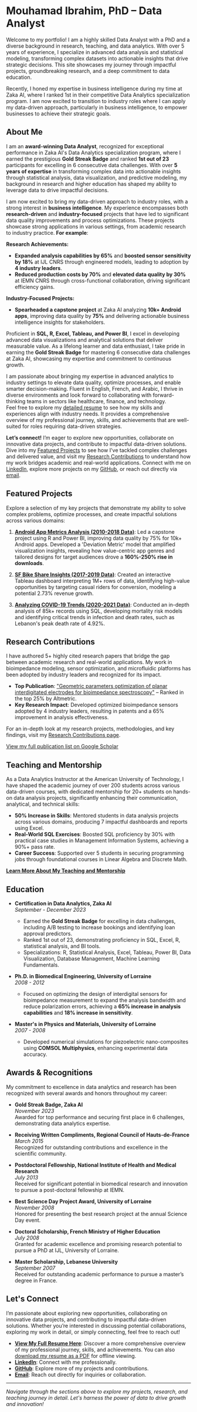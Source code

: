 # Mouhamad Ibrahim, PhD – Data Analyst

Welcome to my portfolio! I am a highly skilled Data Analyst with a PhD and a diverse background in research, teaching, and data analytics. With over 5 years of experience, I specialize in advanced data analysis and statistical modeling, transforming complex datasets into actionable insights that drive strategic decisions. This site showcases my journey through impactful projects, groundbreaking research, and a deep commitment to data education.

Recently, I honed my expertise in business intelligence during my time at Zaka AI, where I ranked 1st in their competitive Data Analytics specialization program. I am now excited to transition to industry roles where I can apply my data-driven approach, particularly in business intelligence, to empower businesses to achieve their strategic goals.

## About Me

I am an **award-winning Data Analyst**, recognized for exceptional performance in Zaka AI's Data Analytics specialization program, where I earned the prestigious **Gold Streak Badge** and ranked **1st out of 23** participants for excelling in 6 consecutive data challenges. With over **5 years of expertise** in transforming complex data into actionable insights through statistical analysis, data visualization, and predictive modeling, my background in research and higher education has shaped my ability to leverage data to drive impactful decisions.

I am now excited to bring my data-driven approach to industry roles, with a strong interest in **business intelligence**. My experience encompasses both **research-driven** and **industry-focused** projects that have led to significant data quality improvements and process optimizations. These projects showcase strong applications in various settings, from academic research to industry practice. **For example**:

**Research Achievements:**
- **Expanded analysis capabilities by 65%** and **boosted sensor sensitivity by 18%** at IJL CNRS through engineered models, leading to adoption by **4 industry leaders**.
- **Reduced production costs by 70%** and **elevated data quality by 30%** at IEMN CNRS through cross-functional collaboration, driving significant efficiency gains.

**Industry-Focused Projects:**
- **Spearheaded a capstone project** at Zaka AI analyzing **10k+ Android apps**, improving data quality by **75%** and delivering actionable business intelligence insights for stakeholders.

Proficient in **SQL, R, Excel, Tableau, and Power BI**, I excel in developing advanced data visualizations and analytical solutions that deliver measurable value. As a lifelong learner and data enthusiast, I take pride in earning the **Gold Streak Badge** for mastering 6 consecutive data challenges at Zaka AI, showcasing my expertise and commitment to continuous growth.

I am passionate about bringing my expertise in advanced analytics to industry settings to elevate data quality, optimize processes, and enable smarter decision-making. Fluent in English, French, and Arabic, I thrive in diverse environments and look forward to collaborating with forward-thinking teams in sectors like healthcare, finance, and technology.  
Feel free to explore my [detailed resume](/resume) to see how my skills and experiences align with industry needs. It provides a comprehensive overview of my professional journey, skills, and achievements that are well-suited for roles requiring data-driven strategies.

**Let’s connect!** I’m eager to explore new opportunities, collaborate on innovative data projects, and contribute to impactful data-driven solutions. Dive into my [Featured Projects](#featured-projects) to see how I've tackled complex challenges and delivered value, and visit my [Research Contributions](#research-contributions) to understand how my work bridges academic and real-world applications. Connect with me on [LinkedIn](https://www.linkedin.com/in/mouhamaadibrahim), explore more projects on my [GitHub](https://github.com/mouhamaadibrahim), or reach out directly via [email](mailto:mouhamaad.ibrahim@gmail.com).

## Featured Projects

Explore a selection of my key projects that demonstrate my ability to solve complex problems, optimize processes, and create impactful solutions across various domains:

1. **[Android App Metrics Analysis (2010-2018 Data)](/projects#project-1-android-app-metrics-analysis-2010-2018-data)**: Led a capstone project using R and Power BI, improving data quality by 75% for 10k+ Android apps. Developed a 'Deviation Metric' model that amplified visualization insights, revealing how value-centric app genres and tailored designs for target audiences drove a **160%-250% rise in downloads**.
   
2. **[SF Bike Share Insights (2017-2019 Data)](/projects#project-2-sf-bike-share-insights-2017-2019-data)**: Created an interactive Tableau dashboard interpreting 1M+ rows of data, identifying high-value opportunities by targeting casual riders for conversion, modeling a potential 2.73% revenue growth.

3. **[Analyzing COVID-19 Trends (2020-2021 Data)](/projects#project-3-analyzing-covid-19-trends-2020-2021-data)**: Conducted an in-depth analysis of 85k+ records using SQL, developing mortality risk models and identifying critical trends in infection and death rates, such as Lebanon's peak death rate of 4.92%.

## Research Contributions

I have authored 5+ highly cited research papers that bridge the gap between academic research and real-world applications. My work in bioimpedance modeling, sensor optimization, and microfluidic platforms has been adopted by industry leaders and recognized for its impact.

- **Top Publication**: ["Geometric parameters optimization of planar interdigitated electrodes for bioimpedance spectroscopy"](https://dimensions.altmetric.com/details/81105616#score) – Ranked in the top 25% by Altmetric.
- **Key Research Impact**: Developed optimized bioimpedance sensors adopted by 4 industry leaders, resulting in patents and a 65% improvement in analysis effectiveness.

For an in-depth look at my research projects, methodologies, and key findings, visit my [Research Contributions page](/research).

[View my full publication list on Google Scholar](https://scholar.google.com/citations?user=b7XuxZIAAAAJ&hl=en)

## Teaching and Mentorship

As a Data Analytics Instructor at the American University of Technology, I have shaped the academic journey of over 200 students across various data-driven courses, with dedicated mentorship for 20+ students on hands-on data analysis projects, significantly enhancing their communication, analytical, and technical skills:

- **50% Increase in Skills**: Mentored students in data analysis projects across various domains, producing 7 impactful dashboards and reports using Excel.
- **Real-World SQL Exercises**: Boosted SQL proficiency by 30% with practical case studies in Management Information Systems, achieving a 90%+ pass rate.
- **Career Success**: Supported over 5 students in securing programming jobs through foundational courses in Linear Algebra and Discrete Math.

**[Learn More About My Teaching and Mentorship](/mentoring)**

## Education

- **Certification in Data Analytics, Zaka AI**  
  *September - December 2023*  
  - Earned the **Gold Streak Badge** for excelling in data challenges, including A/B testing to increase bookings and identifying loan approval predictors.
  - Ranked 1st out of 23, demonstrating proficiency in SQL, Excel, R, statistical analysis, and BI tools.
  - Specializations: R, Statistical Analysis, Excel, Tableau, Power BI, Data Visualization, Database Management, Machine Learning Fundamentals.
  
- **Ph.D. in Biomedical Engineering, University of Lorraine**  
  *2008 - 2012*  
  - Focused on optimizing the design of interdigital sensors for bioimpedance measurement to expand the analysis bandwidth and reduce polarization errors, achieving a **65% increase in analysis capabilities** and **18% increase in sensitivity**. 

- **Master's in Physics and Materials, University of Lorraine**  
  *2007 - 2008*  
    - Developed numerical simulations for piezoelectric nano-composites using **COMSOL Multiphysics**, enhancing experimental data accuracy.
    
## Awards & Recognitions

My commitment to excellence in data analytics and research has been recognized with several awards and honors throughout my career:

- **Gold Streak Badge, Zaka AI**  
  *November 2023*  
  Awarded for top performance and securing first place in 6 challenges, demonstrating data analytics expertise.

- **Receiving Written Compliments, Regional Council of Hauts-de-France**  
  *March 2015*  
  Recognized for outstanding contributions and excellence in the scientific community.

- **Postdoctoral Fellowship, National Institute of Health and Medical Research**  
  *July 2013*  
  Received for significant potential in biomedical research and innovation to pursue a post-doctoral fellowship at IEMN.

- **Best Science Day Project Award, University of Lorraine**  
  *November 2008*  
  Honored for presenting the best research project at the annual Science Day event.

- **Doctoral Scholarship, French Ministry of Higher Education**  
  *July 2008*  
  Granted for academic excellence and promising research potential to pursue a PhD at IJL, University of Lorraine.

- **Master Scholarship, Lebanese University**  
  *September 2007*  
  Received for outstanding academic performance to pursue a master’s degree in France.

## Let's Connect

I’m passionate about exploring new opportunities, collaborating on innovative data projects, and contributing to impactful data-driven solutions. Whether you’re interested in discussing potential collaborations, exploring my work in detail, or simply connecting, feel free to reach out!

- **[View My Full Resume Here](/resume)**: Discover a more comprehensive overview of my professional journey, skills, and achievements. You can also [download my resume as a PDF](https://github.com/mouhamaadibrahim/mouhamaadibrahim.github.io/blob/main/Upload%20files/Mouhamad_Ibrahim_Data_Analyst_Resume.pdf) for offline viewing.
- **[LinkedIn](https://www.linkedin.com/in/mouhamaadibrahim)**: Connect with me professionally.
- **[GitHub](https://github.com/mouhamaadibrahim)**: Explore more of my projects and contributions.
- **[Email](mailto:mouhamaad.ibrahim@gmail.com)**: Reach out directly for inquiries or collaboration.

---

*Navigate through the sections above to explore my projects, research, and teaching journey in detail. Let's harness the power of data to drive growth and innovation!*
